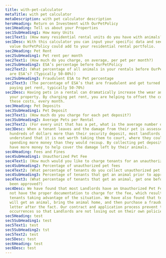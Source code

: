 ```yaml
---
title: with-pet-calculator
metaTitle: with pet calculator
metaDescription: with pet calculator description
heroHeading: Return on Investment with OurPetPolicy
sec1Heading: Tell us about your Properties
sec1SubHeading1: How many Units
sec1Text1: (How many residential rental units do you have with animals?)
sec1Desc: With this calculator you can input your specific data and see how much
  value OurPetPolicy could add to your residential rental portfolio.
sec2Heading: Pet Rent
sec2SubHeading1: Pet rent per month
sec2Text1: (How much do you charge, on average, per pet per month?)
sec2SubHeading2: ESA’s percentage before OurPetPolicy
sec2Text2: (What percentage of all animals in your rentals before OurPetPolicy
  are ESA’s? (Typically 50-80%))
sec2SubHeading3: Fraudulent ESA to Pet percentage
sec2Text3: (The percentage of ESA’s that are fraudulent and get turned into
  paying pet rent, typically 50-70%)
sec2Desc: Having pets in a rental can dramatically increase the wear and tear of
  your property. By charging pet rent, you are helping to offset the costs of
  these costs, every month.
sec3Heading: Pet Deposits
sec3SubHeading1: Pet Deposit
sec3Text1: (How much do you charge for each pet deposit?)
sec3SubHeading2: Average Pets per Rental
sec3Text2: (For every unit that has a pet, what is the average number of pets per unit?)
sec3Desc: When a tenant leaves and the damage from their pet is assessed to be
  hundreds of dollars more than their security deposit, most landlords
  understand that it is not worth taking them to court, where they could end up
  spending more money than they would recoup. By collecting pet deposits you
  have more money to help cover the damage left by their animals.
sec4Heading: Fees and Fines
sec4SubHeading1: Unauthorized Pet Fee
sec4Text1: (How much would you like to charge tenants for an unauthorized pet?)
sec4SubHeading2: Percentage of unauthorized pet fees
sec4Text2: (What percentage of tenants do you collect unauthorized pet fees from?)
sec4SubHeading3: Percentage of tenants that get an animal prior to approval
sec4Text3: (What percentage of tenants that get an animal, get one before it has
  been approved?)
sec4Desc: We have found that most Landlords have an Unauthorized Pet Fee but do
  not have the proper documentation to charge for the fee, which results in
  tenants taking advantage of the situation. We have also found that tenants
  will get an animal, bring the animal home, and then purchase a fraudulent ESA
  letter after the fact. Our contract and application process prevent these
  occurrences so that Landlords are not losing out on their own policies
sec5Heading: test
sec5SubHeading1: test
sec5Text1: test
sec5SubHeading2: tst
sec5Text2: test
sec5Desc: test
sec6Heading: test
sec6Desc: test
---
```


